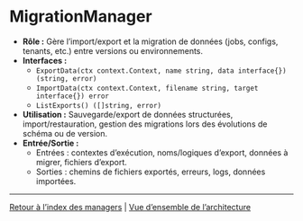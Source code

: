 # MigrationManager

- **Rôle :** Gère l’import/export et la migration de données (jobs, configs, tenants, etc.) entre versions ou environnements.
- **Interfaces :**
  - `ExportData(ctx context.Context, name string, data interface{}) (string, error)`
  - `ImportData(ctx context.Context, filename string, target interface{}) error`
  - `ListExports() ([]string, error)`
- **Utilisation :** Sauvegarde/export de données structurées, import/restauration, gestion des migrations lors des évolutions de schéma ou de version.
- **Entrée/Sortie :**
  - Entrées : contextes d’exécution, noms/logiques d’export, données à migrer, fichiers d’export.
  - Sorties : chemins de fichiers exportés, erreurs, logs, données importées.

---

[Retour à l’index des managers](INDEX.md) | [Vue d’ensemble de l’architecture](../ARCHITECTURE/ecosystem-overview.md)
